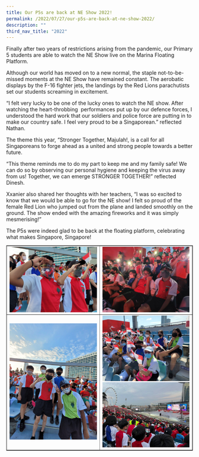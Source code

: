 ```yaml
---
title: Our P5s are back at NE Show 2022!
permalink: /2022/07/27/our-p5s-are-back-at-ne-show-2022/
description: ""
third_nav_title: "2022"
---
```

<p>Finally after two years of restrictions arising from the pandemic, our Primary 5 students are able to watch the NE Show live on the Marina Floating Platform.&nbsp;</p>
<p>Although our world has moved on to a new normal, the staple not-to-be-missed moments at the NE Show have remained constant. The aerobatic displays by the F-16 fighter jets, the landings by the Red Lions parachutists set our students screaming in excitement.</p>
<p>“I felt very lucky to be one of the lucky ones to watch the NE show. After watching the heart-throbbing &nbsp;performances put up by our defence forces, I understood the hard work that our soldiers and police force are putting in to make our country safe. I feel very proud to be a Singaporean.” reflected Nathan.</p>
<p>The theme this year, “Stronger Together, Majulah!, is a call for all Singaporeans to forge ahead as a united and strong people towards a better future.</p>
<p>“This theme reminds me to do my part to keep me and my family safe! We can do so by observing our personal hygiene and keeping the virus away from us! Together, we can emerge STRONGER TOGETHER!” reflected Dinesh.</p>
<p>Xxanier also shared her thoughts with her teachers, “I was so excited to know that we would be able to go for the NE show! I felt so proud of the female Red Lion who jumped out from the plane and landed smoothly on the ground. The show ended with the amazing fireworks and it was simply mesmerising!”</p>
<p>The P5s were indeed glad to be back at the floating platform, celebrating what makes Singapore, Singapore!</p>
<table style="border-collapse: collapse; width: 100%;" border="1">
<tbody>
<tr>
<td style="width: 50%;"><img src="/images/p5n1.jpg"></td>
<td style="width: 50%;"><img src="/images/p5n2.jpg"></td>
</tr>
<tr>
<td style="width: 50%;"><img src="/images/p5n3.jpg"></td>
<td style="width: 50%;"><img src="/images/p5n4.jpg"><br><img src="/images/p5n5.jpeg"></td>
</tr>
</tbody>
</table>